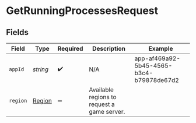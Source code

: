 # GetRunningProcessesRequest


## Fields

| Field                                       | Type                                        | Required                                    | Description                                 | Example                                     |
| ------------------------------------------- | ------------------------------------------- | ------------------------------------------- | ------------------------------------------- | ------------------------------------------- |
| `appId`                                     | *string*                                    | :heavy_check_mark:                          | N/A                                         | app-af469a92-5b45-4565-b3c4-b79878de67d2    |
| `region`                                    | [Region](../../Models/Shared/Region.md)     | :heavy_minus_sign:                          | Available regions to request a game server. |                                             |